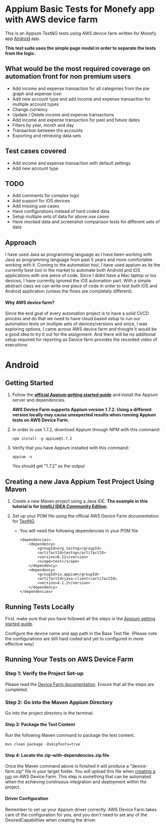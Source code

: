 # Appium Basic Tests for Monefy app with AWS device farm
This is an Appium TestNG tests using AWS device farm written for Monefy app [Android](https://www.apkmonk.com/app/com.monefy.app.lite/) app. 

**This test suite uses the simple page model in order to separate the tests from the logic.**

## What would be the most required coverage on automation front for non premium users

* Add income and expense transaction for all categories from the pie graph and expense icon
* Add new account type and add income and expense transaction for multiple account types
* Change currency
* Update / Delete income and expense transactions
* Add income and expense transaction for past and future dates
* Filters by year, month and day
* Transaction between the accounts
* Exporting and retrieving data sets

## Test cases covered

* Add income and expense transaction with default settings
* Add new account type 
 
## TODO

* Add comments for complex logic
* Add support for iOS devices
* Add missing use cases
* Have configurations instead of hard coded data
* Setup multiple sets of data for above use cases
* Have mocked data and screenshot comparison tests for different sets of data


## Approach

I have used Java as programming language as I have been working with Java as programming language from past 5 years and 
more comfortable working with it. Coming to the automation tool, I have used appium as its the currently best tool in 
the market to automate both Android and iOS applications with one piece of code. Since I didnt have a Mac laptop or Ios 
devices, I have currently ignored the iOS automation part. With a simple abstract class we can write one piece of code 
in order to test both iOS and Android application (unless the flows are completely different). 

#### Why AWS device farm?

Since the end goal of every automation project is to have a solid CI/CD process and do that we need to have cloud based 
setup to run our automation tests on multiple sets of devices/versions and since, I was exploring options, I came across 
AWS device farm and thought it would be a good idea to try it out for the assignment. And there will be no additional 
setup required for reporting as Device farm provides the recorded video of executions 


# Android
## Getting Started
1. Follow the **[official Appium getting started guide](http://appium.io/slate/en/tutorial/android.html?java#getting-started-with-appium)** and install the Appium server and dependencies. 

	**AWS Device Farm supports Appium version 1.7.2. Using a different version locally may cause unexpected results when running Appium tests on AWS Device Farm.**
2. In order to use 1.7.2, download Appium through NPM with this command: 
	```
	npm install -g appium@1.7.2
	```
3. Verify that you have Appium installed with this command: 
	```
	appium -v
	```
   You should get "1.7.2" as the output

## Creating a new Java Appium Test Project Using Maven
1. Create a new Maven project using a Java IDE. **The example in this tutorial is for [IntelliJ IDEA Community Edition](http://www.jetbrains.com/idea/download/)**.

2. Set up your POM file using the official AWS Device Farm documentation for [TestNG](http://docs.aws.amazon.com/devicefarm/latest/developerguide/test-types-android-appium-java-testng.html)
	- You will need the following dependencies in your POM file
		
        ```
	    <dependencies>
    	    <dependency>
        	    <groupId>org.testng</groupId>
            	<artifactId>testng</artifactId>
	            <version>6.11</version>
    	        <scope>test</scope>
        	</dependency>
	        <dependency>
    	        <groupId>io.appium</groupId>
        	    <artifactId>java-client</artifactId>
            	<version>4.1.2</version>
	        </dependency>
    	</dependencies>
        ```
	
## Running Tests Locally
First, make sure that you have followed all the steps in the [Appium getting started guide](https://appium.io/docs/en/about-appium/getting-started/?lang=en). 

Configure the device name and app path in the Base Test file. (Please note the configurations are still hard coded and yet to configured in more effective way) 

## Running Your Tests on AWS Device Farm
### Step 1: Verify the Project Set-up
Please read the [Device Farm documentation](http://docs.aws.amazon.com/devicefarm/latest/developerguide/test-types-android-calabash.html). Ensure that all the steps are completed.

### Step 2: Go into the Maven Appium Directory
Go into the project directory in the terminal.

#### Step 3: Package the Test Content
Run the following Maven command to package the test content.
```
mvn clean package -DskipTests=true
```
#### Step 4: Locate the zip-with-dependencies.zip file
Once the Maven command above is finished it will produce a "device-farm.zip" file in your target folder. You will upload this file when [creating a run](http://docs.aws.amazon.com/devicefarm/latest/developerguide/how-to-create-test-run.html) on AWS Device Farm.
This step is something that can be automated when the achieving continuous integration and deployment within the project.

#### Driver Configuration
Remember to set up your Appium driver correctly. AWS Device Farm takes care of the configuration for you, and you don't need to set any of the DesiredCapabilities when creating the driver.


